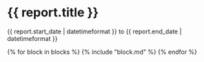 # {{ report.title }}

{{ report.start_date | datetimeformat }} to {{ report.end_date | datetimeformat }}

{% for block in blocks %}
{% include "block.md" %}
{% endfor %}
